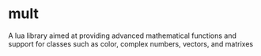# mult
A lua library aimed at providing advanced mathematical functions and support for classes such as color, complex numbers, vectors, and matrixes
